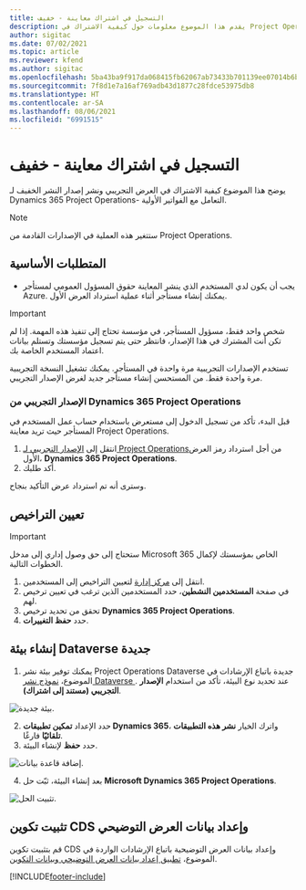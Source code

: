 ```yaml
---
title: التسجيل في اشتراك معاينة - خفيف
description: يقدم هذا الموضوع معلومات حول كيفية الاشتراك في Project Operations Lite – التعامل مع الفواتير الأولية‬ ونشره.
author: sigitac
ms.date: 07/02/2021
ms.topic: article
ms.reviewer: kfend
ms.author: sigitac
ms.openlocfilehash: 5ba43ba9f917da068415fb62067ab73433b701139ee07014b6bd8c02612008ce
ms.sourcegitcommit: 7f8d1e7a16af769adb43d1877c28fdce53975db8
ms.translationtype: HT
ms.contentlocale: ar-SA
ms.lasthandoff: 08/06/2021
ms.locfileid: "6991515"
---
```

# <a name="sign-up-for-a-preview-subscription---lite"></a>التسجيل في اشتراك معاينة - خفيف 

يوضح هذا الموضوع كيفية الاشتراك في العرض التجريبي ونشر إصدار النشر الخفيف لـ Dynamics 365 Project Operations- التعامل مع الفواتير الأولية‬.

> [!NOTE]
> ستتغير هذه العملية في الإصدارات القادمة من Project Operations.

## <a name="prerequisites"></a>المتطلبات الأساسية
- يجب أن يكون لدي المستخدم الذي ينشر المعاينة حقوق المسؤول العمومي لمستأجر Azure. يمكنك إنشاء مستأجر أثناء عملية استرداد العرض الأول.

> [!IMPORTANT]
> شخص واحد فقط، مسؤول المستأجر، في مؤسسة تحتاج إلى تنفيذ هذه المهمة. إذا لم تكن أنت المشترك في هذا الإصدار، فانتظر حتى يتم تسجيل مؤسستك وتستلم بيانات اعتماد المستخدم الخاصة بك.
> 
> تستخدم الإصدارات التجريبية مرة واحدة في المستأجر. يمكنك تشغيل النسخة التجريبية مرة واحدة فقط. من المستحسن إنشاء مستأجر جديد لغرض الإصدار التجريبي.

### <a name="dynamics-365-project-operations-trial"></a>الإصدار التجريبي من Dynamics 365 Project Operations 

قبل البدء، تأكد من تسجيل الدخول إلى مستعرض باستخدام حساب عمل المستخدم في المستأجر حيث تريد معاينة Project Operations.

1. انتقل إلى [الإصدار التجريبي لـ Project Operations](https://aka.ms/try-po)من أجل استرداد رمز العرض الأول، **Dynamics 365 Project Operations**.
2. أكد طلبك.

  وسترى أنه تم استرداد عرض التأكيد بنجاح.

## <a name="assign-licenses"></a>تعيين التراخيص

> [!IMPORTANT]
> ستحتاج إلى حق وصول إداري إلى مدخل Microsoft 365 الخاص بمؤسستك لإكمال الخطوات التالية.


1. انتقل إلى [مركز إدارة](https://portal.office.com/) لتعيين التراخيص إلى المستخدمين.
2. في صفحة **المستخدمين النشطين**، حدد المستخدمين الذين ترغب في تعيين ترخيص لهم.
3. تحقق من تحديد ترخيص **Dynamics 365 Project Operations**. 
4. حدد **حفظ التغييرات**.

## <a name="create-a-new-dataverse-environment"></a>إنشاء بيئة Dataverse جديدة

1. يمكنك توفير بيئة نشر Project Operations Dataverse جديدة باتباع الإرشادات في الموضوع،  [ نموذج نشر Dataverse ](lite-deployment.md). عند تحديد نوع البيئة، تأكد من استخدام **الإصدار التجريبي (مستند إلى اشتراك)**.

  ![بيئة جديدة.](./media/19CreateEnvironment.png)

2. حدد الإعداد **تمكين تطبيقات Dynamics 365**، واترك الخيار **نشر هذه التطبيقات تلقائيًا** فارغًا.  
3. حدد **حفظ** لإنشاء البيئة.

  ![إضافة قاعدة بيانات.](./media/20CreateEnvironment1.png)

4. بعد إنشاء البيئة، ثبّت حل **Microsoft Dynamics 365 Project Operations**. 

![تثبيت الحل.](./media/21InstallSolution.png)

## <a name="install-a-cds-configuration-and-setup-demo-data"></a>تثبيت تكوين CDS وإعداد بيانات العرض التوضيحي

قم بتثبيت تكوين CDS وإعداد بيانات العرض التوضيحية باتباع الإرشادات الواردة في الموضوع، [تطبيق إعداد بيانات العرض التوضيحي وبيانات التكوين‬](lite-apply-demo-setup-config-data.md).


[!INCLUDE[footer-include](../includes/footer-banner.md)]
